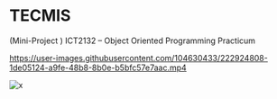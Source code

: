 # TECMIS
(Mini-Project ) ICT2132 – Object Oriented Programming Practicum


https://user-images.githubusercontent.com/104630433/222924808-1de05124-a9fe-48b8-8b0e-b5bfc57e7aac.mp4



![x](https://user-images.githubusercontent.com/104630433/224085944-0b925be7-2280-42a2-ac6a-47ca020cfa4d.png)

